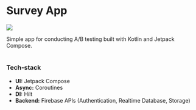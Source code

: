 # Survey App

![](https://img.shields.io/badge/Status-Work%20in%20Progress-yellow)

Simple app for conducting A/B testing built with Kotlin and Jetpack Compose.

# 

 ### Tech-stack
- **UI:** Jetpack Compose
- **Async:** Coroutines
- **DI:** Hilt
- **Backend:** Firebase APIs (Authentication, Realtime Database, Storage)
